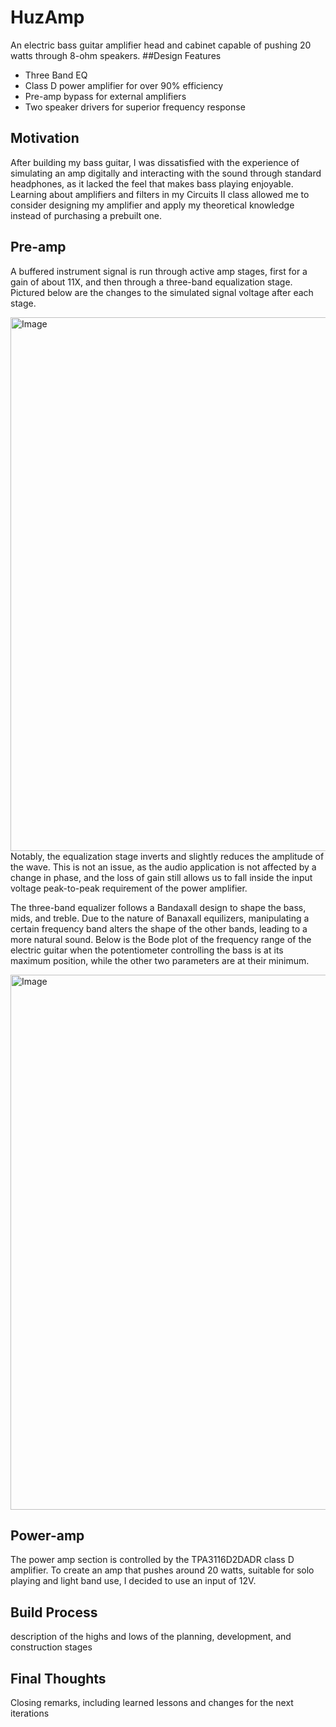 # HuzAmp 
An electric bass guitar amplifier head and cabinet capable of pushing 20 watts through 8-ohm speakers.
##Design Features
- Three Band EQ
- Class D power amplifier for over 90% efficiency
- Pre-amp bypass for external amplifiers
- Two speaker drivers for superior frequency response
## Motivation
After building my bass guitar, I was dissatisfied with the experience of simulating an amp digitally and interacting with the sound through standard headphones, as it lacked the feel that makes bass playing enjoyable. Learning about amplifiers and filters in my Circuits II class allowed me to consider designing my amplifier and apply my theoretical knowledge instead of purchasing a prebuilt one. 
## Pre-amp
A buffered instrument signal is run through active amp stages, first for a gain of about 11X, and then through a three-band equalization stage. Pictured below are the changes to the simulated signal voltage after each stage.

<img width="1913" height="854" alt="Image" src="https://github.com/user-attachments/assets/a1a5a7bc-988e-4cd0-ad20-54e0c082e74e" />
Notably, the equalization stage inverts and slightly reduces the amplitude of the wave. This is not an issue, as the audio application is not affected by a change in phase, and the loss of gain still allows us to fall inside the input voltage peak-to-peak requirement of the power amplifier.  


The three-band equalizer follows a Bandaxall design to shape the bass, mids, and treble. Due to the nature of Banaxall equilizers, manipulating a certain frequency band alters the shape of the other bands, leading to a more natural sound. Below is the Bode plot of the frequency range of the electric guitar when the potentiometer controlling the bass is at its maximum position, while the other two parameters are at their minimum.

<img width="1912" height="856" alt="Image" src="https://github.com/user-attachments/assets/cd48cdc3-2906-4c60-abf2-92cdb265bc73" />

## Power-amp
The power amp section is controlled by the TPA3116D2DADR class D amplifier. To create an amp that pushes around 20 watts, suitable for solo playing and light band use, I decided to use an input of 12V.
## Build Process
description of the highs and lows of the planning, development, and construction stages  
## Final Thoughts
Closing remarks, including learned lessons and changes for the next iterations
